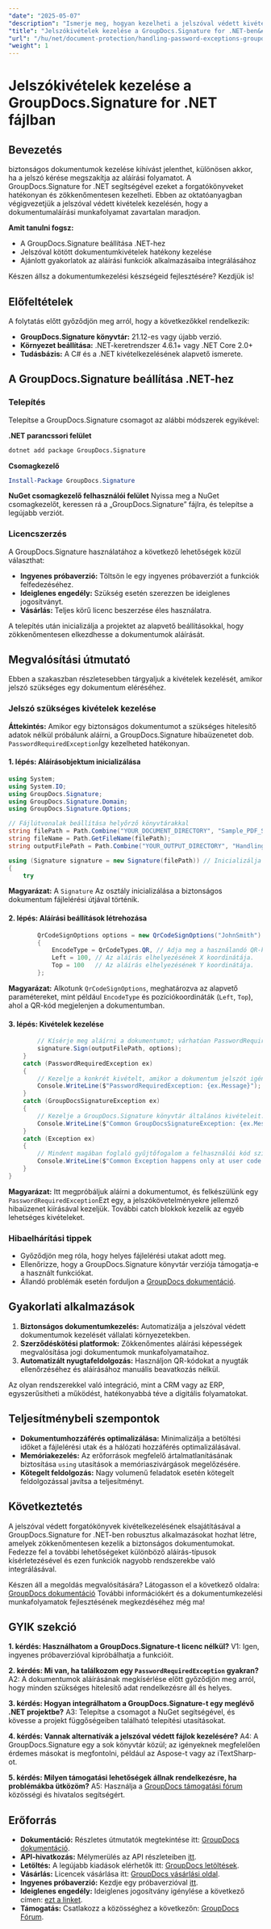 ```yaml
---
"date": "2025-05-07"
"description": "Ismerje meg, hogyan kezelheti a jelszóval védett kivételeket a GroupDocs.Signature for .NET segítségével. Sajátítsa el a zökkenőmentes dokumentumaláírást, és fejlessze alkalmazása dokumentumvédelmi képességeit."
"title": "Jelszókivételek kezelése a GroupDocs.Signature for .NET-ben&#58; Átfogó útmutató"
"url": "/hu/net/document-protection/handling-password-exceptions-groupdocs-signature-net/"
"weight": 1
---
```


# Jelszókivételek kezelése a GroupDocs.Signature for .NET fájlban

## Bevezetés

biztonságos dokumentumok kezelése kihívást jelenthet, különösen akkor, ha a jelszó kérése megszakítja az aláírási folyamatot. A GroupDocs.Signature for .NET segítségével ezeket a forgatókönyveket hatékonyan és zökkenőmentesen kezelheti. Ebben az oktatóanyagban végigvezetjük a jelszóval védett kivételek kezelésén, hogy a dokumentumaláírási munkafolyamat zavartalan maradjon.

**Amit tanulni fogsz:**
- A GroupDocs.Signature beállítása .NET-hez
- Jelszóval kötött dokumentumkivételek hatékony kezelése
- Ajánlott gyakorlatok az aláírási funkciók alkalmazásaiba integrálásához

Készen állsz a dokumentumkezelési készségeid fejlesztésére? Kezdjük is!

## Előfeltételek

A folytatás előtt győződjön meg arról, hogy a következőkkel rendelkezik:
- **GroupDocs.Signature könyvtár:** 21.12-es vagy újabb verzió.
- **Környezet beállítása:** .NET-keretrendszer 4.6.1+ vagy .NET Core 2.0+
- **Tudásbázis:** A C# és a .NET kivételkezelésének alapvető ismerete.

## A GroupDocs.Signature beállítása .NET-hez

### Telepítés

Telepítse a GroupDocs.Signature csomagot az alábbi módszerek egyikével:

**.NET parancssori felület**
```bash
dotnet add package GroupDocs.Signature
```

**Csomagkezelő**
```powershell
Install-Package GroupDocs.Signature
```

**NuGet csomagkezelő felhasználói felület**
Nyissa meg a NuGet csomagkezelőt, keressen rá a „GroupDocs.Signature” fájlra, és telepítse a legújabb verziót.

### Licencszerzés
A GroupDocs.Signature használatához a következő lehetőségek közül választhat:
- **Ingyenes próbaverzió:** Töltsön le egy ingyenes próbaverziót a funkciók felfedezéséhez.
- **Ideiglenes engedély:** Szükség esetén szerezzen be ideiglenes jogosítványt.
- **Vásárlás:** Teljes körű licenc beszerzése éles használatra.

A telepítés után inicializálja a projektet az alapvető beállításokkal, hogy zökkenőmentesen elkezdhesse a dokumentumok aláírását.

## Megvalósítási útmutató

Ebben a szakaszban részletesebben tárgyaljuk a kivételek kezelését, amikor jelszó szükséges egy dokumentum eléréséhez.

### Jelszó szükséges kivételek kezelése

**Áttekintés:**
Amikor egy biztonságos dokumentumot a szükséges hitelesítő adatok nélkül próbálunk aláírni, a GroupDocs.Signature hibaüzenetet dob. `PasswordRequiredException`Így kezelheted hatékonyan.

#### 1. lépés: Aláírásobjektum inicializálása
```csharp
using System;
using System.IO;
using GroupDocs.Signature;
using GroupDocs.Signature.Domain;
using GroupDocs.Signature.Options;

// Fájlútvonalak beállítása helyőrző könyvtárakkal
string filePath = Path.Combine("YOUR_DOCUMENT_DIRECTORY", "Sample_PDF_Signed_PWD.pdf");
string fileName = Path.GetFileName(filePath);
string outputFilePath = Path.Combine("YOUR_OUTPUT_DIRECTORY", "HandlingExceptions", fileName);

using (Signature signature = new Signature(filePath)) // Inicializálja a Signature objektumot a dokumentum elérési útjával.
{
    try
```
**Magyarázat:** A `Signature` Az osztály inicializálása a biztonságos dokumentum fájlelérési útjával történik.

#### 2. lépés: Aláírási beállítások létrehozása
```csharp
        QrCodeSignOptions options = new QrCodeSignOptions("JohnSmith")
        {
            EncodeType = QrCodeTypes.QR, // Adja meg a használandó QR-kód típusát.
            Left = 100, // Az aláírás elhelyezésének X koordinátája.
            Top = 100   // Az aláírás elhelyezésének Y koordinátája.
        };
```
**Magyarázat:** Alkotunk `QrCodeSignOptions`, meghatározva az alapvető paramétereket, mint például `EncodeType` és pozíciókoordináták (`Left`, `Top`), ahol a QR-kód megjelenjen a dokumentumban.

#### 3. lépés: Kivételek kezelése
```csharp
        // Kísérje meg aláírni a dokumentumot; várhatóan PasswordRequiredException hibaüzenetet kap a LoadOptions-ben található hiányzó jelszó miatt.
        signature.Sign(outputFilePath, options);
    }
    catch (PasswordRequiredException ex)
    {
        // Kezelje a konkrét kivételt, amikor a dokumentum jelszót igényel a megnyitásához.
        Console.WriteLine($"PasswordRequiredException: {ex.Message}");
    }
    catch (GroupDocsSignatureException ex)
    {
        // Kezelje a GroupDocs.Signature könyvtár általános kivételeit.
        Console.WriteLine($"Common GroupDocsSignatureException: {ex.Message}");
    }
    catch (Exception ex)
    {
        // Mindent magában foglaló gyűjtőfogalom a felhasználói kód szintjén lehetséges egyéb kivételekre.
        Console.WriteLine($"Common Exception happens only at user code level: {ex.Message}");
    }
}
```
**Magyarázat:** Itt megpróbáljuk aláírni a dokumentumot, és felkészülünk egy `PasswordRequiredException`Ezt egy, a jelszókövetelményekre jellemző hibaüzenet kiírásával kezeljük. További catch blokkok kezelik az egyéb lehetséges kivételeket.

### Hibaelhárítási tippek
- Győződjön meg róla, hogy helyes fájlelérési utakat adott meg.
- Ellenőrizze, hogy a GroupDocs.Signature könyvtár verziója támogatja-e a használt funkciókat.
- Állandó problémák esetén forduljon a [GroupDocs dokumentáció](https://docs.groupdocs.com/signature/net/).

## Gyakorlati alkalmazások

1. **Biztonságos dokumentumkezelés:** Automatizálja a jelszóval védett dokumentumok kezelését vállalati környezetekben.
2. **Szerződéskötési platformok:** Zökkenőmentes aláírási képességek megvalósítása jogi dokumentumok munkafolyamataihoz.
3. **Automatizált nyugtafeldolgozás:** Használjon QR-kódokat a nyugták ellenőrzéséhez és aláírásához manuális beavatkozás nélkül.

Az olyan rendszerekkel való integráció, mint a CRM vagy az ERP, egyszerűsítheti a működést, hatékonyabbá téve a digitális folyamatokat.

## Teljesítménybeli szempontok
- **Dokumentumhozzáférés optimalizálása:** Minimalizálja a betöltési időket a fájlelérési utak és a hálózati hozzáférés optimalizálásával.
- **Memóriakezelés:** Az erőforrások megfelelő ártalmatlanításának biztosítása `using` utasítások a memóriaszivárgások megelőzésére.
- **Kötegelt feldolgozás:** Nagy volumenű feladatok esetén kötegelt feldolgozással javítsa a teljesítményt.

## Következtetés

A jelszóval védett forgatókönyvek kivételkezelésének elsajátításával a GroupDocs.Signature for .NET-ben robusztus alkalmazásokat hozhat létre, amelyek zökkenőmentesen kezelik a biztonságos dokumentumokat. Fedezze fel a további lehetőségeket különböző aláírás-típusok kísérletezésével és ezen funkciók nagyobb rendszerekbe való integrálásával.

Készen áll a megoldás megvalósítására? Látogasson el a következő oldalra: [GroupDocs dokumentáció](https://docs.groupdocs.com/signature/net/) További információkért és a dokumentumkezelési munkafolyamatok fejlesztésének megkezdéséhez még ma!

## GYIK szekció

**1. kérdés: Használhatom a GroupDocs.Signature-t licenc nélkül?**
V1: Igen, ingyenes próbaverzióval kipróbálhatja a funkcióit.

**2. kérdés: Mi van, ha találkozom egy `PasswordRequiredException` gyakran?**
A2: A dokumentumok aláírásának megkísérlése előtt győződjön meg arról, hogy minden szükséges hitelesítő adat rendelkezésre áll és helyes.

**3. kérdés: Hogyan integrálhatom a GroupDocs.Signature-t egy meglévő .NET projektbe?**
A3: Telepítse a csomagot a NuGet segítségével, és kövesse a projekt függőségeiben található telepítési utasításokat.

**4. kérdés: Vannak alternatívák a jelszóval védett fájlok kezelésére?**
A4: A GroupDocs.Signature egy a sok könyvtár közül; az igényeknek megfelelően érdemes másokat is megfontolni, például az Aspose-t vagy az iTextSharp-ot.

**5. kérdés: Milyen támogatási lehetőségek állnak rendelkezésre, ha problémákba ütközöm?**
A5: Használja a [GroupDocs támogatási fórum](https://forum.groupdocs.com/c/signature/) közösségi és hivatalos segítségért.

## Erőforrás
- **Dokumentáció:** Részletes útmutatók megtekintése itt: [GroupDocs dokumentáció](https://docs.groupdocs.com/signature/net/).
- **API-hivatkozás:** Mélymerülés az API részleteiben [itt](https://reference.groupdocs.com/signature/net/).
- **Letöltés:** A legújabb kiadások elérhetők itt: [GroupDocs letöltések](https://releases.groupdocs.com/signature/net/).
- **Vásárlás:** Licencek vásárlása itt: [GroupDocs vásárlási oldal](https://purchase.groupdocs.com/buy).
- **Ingyenes próbaverzió:** Kezdje egy próbaverzióval [itt](https://releases.groupdocs.com/signature/net/).
- **Ideiglenes engedély:** Ideiglenes jogosítvány igénylése a következő címen: [ezt a linket](https://purchase.groupdocs.com/temporary-license/).
- **Támogatás:** Csatlakozz a közösséghez a következőn: [GroupDocs Fórum](https://forum.groupdocs.com/c/signature/).